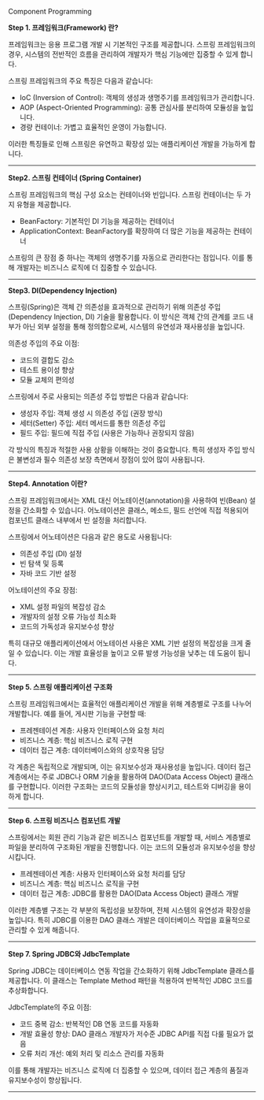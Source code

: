 Component Programming

**Step 1. 프레임워크(Framework) 란?**

프레임워크는 응용 프로그램 개발 시 기본적인 구조를 제공합니다. 스프링 프레임워크의 경우, 시스템의 전반적인 흐름을 관리하여 개발자가 핵심 기능에만 집중할 수 있게 합니다.

스프링 프레임워크의 주요 특징은 다음과 같습니다:

- IoC (Inversion of Control): 객체의 생성과 생명주기를 프레임워크가 관리합니다.
- AOP (Aspect-Oriented Programming): 공통 관심사를 분리하여 모듈성을 높입니다.
- 경량 컨테이너: 가볍고 효율적인 운영이 가능합니다.

이러한 특징들로 인해 스프링은 유연하고 확장성 있는 애플리케이션 개발을 가능하게 합니다.

---

**Step2. 스프링 컨테이너 (Spring Container)**

스프링 프레임워크의 핵심 구성 요소는 컨테이너와 빈입니다. 스프링 컨테이너는 두 가지 유형을 제공합니다.

- BeanFactory: 기본적인 DI 기능을 제공하는 컨테이너
- ApplicationContext: BeanFactory를 확장하여 더 많은 기능을 제공하는 컨테이너

스프링의 큰 장점 중 하나는 객체의 생명주기를 자동으로 관리한다는 점입니다. 이를 통해 개발자는 비즈니스 로직에 더 집중할 수 있습니다.

---

**Step3. DI(Dependency Injection)**

스프링(Spring)은 객체 간 의존성을 효과적으로 관리하기 위해 의존성 주입(Dependency Injection, DI) 기술을 활용합니다. 이 방식은 객체 간의 관계를 코드 내부가 아닌 외부 설정을 통해 정의함으로써, 시스템의 유연성과 재사용성을 높입니다.

의존성 주입의 주요 이점:

- 코드의 결합도 감소
- 테스트 용이성 향상
- 모듈 교체의 편의성

스프링에서 주로 사용되는 의존성 주입 방법은 다음과 같습니다:

- 생성자 주입: 객체 생성 시 의존성 주입 (권장 방식)
- 세터(Setter) 주입: 세터 메서드를 통한 의존성 주입
- 필드 주입: 필드에 직접 주입 (사용은 가능하나 권장되지 않음)

각 방식의 특징과 적절한 사용 상황을 이해하는 것이 중요합니다. 특히 생성자 주입 방식은 불변성과 필수 의존성 보장 측면에서 장점이 있어 많이 사용됩니다.

---

**Step4. Annotation 이란?**

스프링 프레임워크에서는 XML 대신 어노테이션(annotation)을 사용하여 빈(Bean) 설정을 간소화할 수 있습니다. 어노테이션은 클래스, 메소드, 필드 선언에 직접 적용되어 컴포넌트 클래스 내부에서 빈 설정을 처리합니다.

스프링에서 어노테이션은 다음과 같은 용도로 사용됩니다:

- 의존성 주입 (DI) 설정
- 빈 탐색 및 등록
- 자바 코드 기반 설정

어노테이션의 주요 장점:

- XML 설정 파일의 복잡성 감소
- 개발자의 설정 오류 가능성 최소화
- 코드의 가독성과 유지보수성 향상

특히 대규모 애플리케이션에서 어노테이션 사용은 XML 기반 설정의 복잡성을 크게 줄일 수 있습니다. 이는 개발 효율성을 높이고 오류 발생 가능성을 낮추는 데 도움이 됩니다.

---

**Step 5. 스프링 애플리케이션 구조화**

스프링 프레임워크에서는 효율적인 애플리케이션 개발을 위해 계층별로 구조를 나누어 개발합니다. 예를 들어, 게시판 기능을 구현할 때:

- 프레젠테이션 계층: 사용자 인터페이스와 요청 처리
- 비즈니스 계층: 핵심 비즈니스 로직 구현
- 데이터 접근 계층: 데이터베이스와의 상호작용 담당

각 계층은 독립적으로 개발되며, 이는 유지보수성과 재사용성을 높입니다. 데이터 접근 계층에서는 주로 JDBC나 ORM 기술을 활용하여 DAO(Data Access Object) 클래스를 구현합니다. 이러한 구조화는 코드의 모듈성을 향상시키고, 테스트와 디버깅을 용이하게 합니다.

---

**Step 6. 스프링 비즈니스 컴포넌트 개발**

스프링에서는 회원 관리 기능과 같은 비즈니스 컴포넌트를 개발할 때, 서비스 계층별로 파일을 분리하여 구조화된 개발을 진행합니다. 이는 코드의 모듈성과 유지보수성을 향상시킵니다.

- 프레젠테이션 계층: 사용자 인터페이스와 요청 처리를 담당
- 비즈니스 계층: 핵심 비즈니스 로직을 구현
- 데이터 접근 계층: JDBC를 활용한 DAO(Data Access Object) 클래스 개발

이러한 계층별 구조는 각 부분의 독립성을 보장하며, 전체 시스템의 유연성과 확장성을 높입니다. 특히 JDBC를 이용한 DAO 클래스 개발은 데이터베이스 작업을 효율적으로 관리할 수 있게 해줍니다.

---

**Step 7. Spring JDBC와 JdbcTemplate**

Spring JDBC는 데이터베이스 연동 작업을 간소화하기 위해 JdbcTemplate 클래스를 제공합니다. 이 클래스는 Template Method 패턴을 적용하여 반복적인 JDBC 코드를 추상화합니다.

JdbcTemplate의 주요 이점:

- 코드 중복 감소: 반복적인 DB 연동 코드를 자동화
- 개발 효율성 향상: DAO 클래스 개발자가 저수준 JDBC API를 직접 다룰 필요가 없음
- 오류 처리 개선: 예외 처리 및 리소스 관리를 자동화

이를 통해 개발자는 비즈니스 로직에 더 집중할 수 있으며, 데이터 접근 계층의 품질과 유지보수성이 향상됩니다.

---

